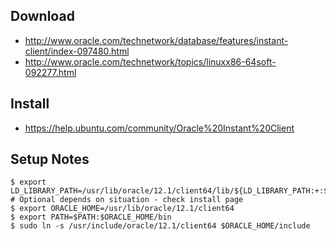 ## Download
* http://www.oracle.com/technetwork/database/features/instant-client/index-097480.html
* http://www.oracle.com/technetwork/topics/linuxx86-64soft-092277.html

## Install
* https://help.ubuntu.com/community/Oracle%20Instant%20Client

## Setup Notes
```
$ export LD_LIBRARY_PATH=/usr/lib/oracle/12.1/client64/lib/${LD_LIBRARY_PATH:+:$LD_LIBRARY_PATH}
# Optional depends on situation - check install page
$ export ORACLE_HOME=/usr/lib/oracle/12.1/client64
$ export PATH=$PATH:$ORACLE_HOME/bin
$ sudo ln -s /usr/include/oracle/12.1/client64 $ORACLE_HOME/include
```
